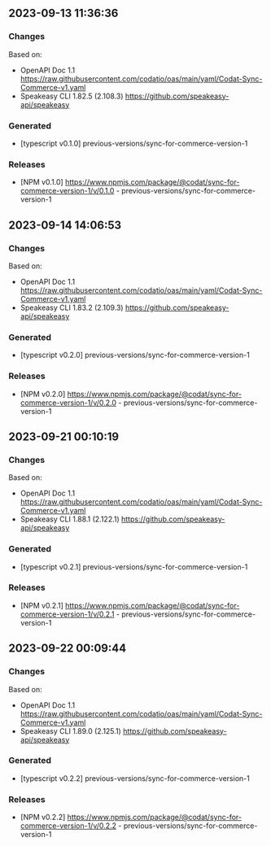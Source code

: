 

## 2023-09-13 11:36:36
### Changes
Based on:
- OpenAPI Doc 1.1 https://raw.githubusercontent.com/codatio/oas/main/yaml/Codat-Sync-Commerce-v1.yaml
- Speakeasy CLI 1.82.5 (2.108.3) https://github.com/speakeasy-api/speakeasy
### Generated
- [typescript v0.1.0] previous-versions/sync-for-commerce-version-1
### Releases
- [NPM v0.1.0] https://www.npmjs.com/package/@codat/sync-for-commerce-version-1/v/0.1.0 - previous-versions/sync-for-commerce-version-1

## 2023-09-14 14:06:53
### Changes
Based on:
- OpenAPI Doc 1.1 https://raw.githubusercontent.com/codatio/oas/main/yaml/Codat-Sync-Commerce-v1.yaml
- Speakeasy CLI 1.83.2 (2.109.3) https://github.com/speakeasy-api/speakeasy
### Generated
- [typescript v0.2.0] previous-versions/sync-for-commerce-version-1
### Releases
- [NPM v0.2.0] https://www.npmjs.com/package/@codat/sync-for-commerce-version-1/v/0.2.0 - previous-versions/sync-for-commerce-version-1

## 2023-09-21 00:10:19
### Changes
Based on:
- OpenAPI Doc 1.1 https://raw.githubusercontent.com/codatio/oas/main/yaml/Codat-Sync-Commerce-v1.yaml
- Speakeasy CLI 1.88.1 (2.122.1) https://github.com/speakeasy-api/speakeasy
### Generated
- [typescript v0.2.1] previous-versions/sync-for-commerce-version-1
### Releases
- [NPM v0.2.1] https://www.npmjs.com/package/@codat/sync-for-commerce-version-1/v/0.2.1 - previous-versions/sync-for-commerce-version-1

## 2023-09-22 00:09:44
### Changes
Based on:
- OpenAPI Doc 1.1 https://raw.githubusercontent.com/codatio/oas/main/yaml/Codat-Sync-Commerce-v1.yaml
- Speakeasy CLI 1.89.0 (2.125.1) https://github.com/speakeasy-api/speakeasy
### Generated
- [typescript v0.2.2] previous-versions/sync-for-commerce-version-1
### Releases
- [NPM v0.2.2] https://www.npmjs.com/package/@codat/sync-for-commerce-version-1/v/0.2.2 - previous-versions/sync-for-commerce-version-1
